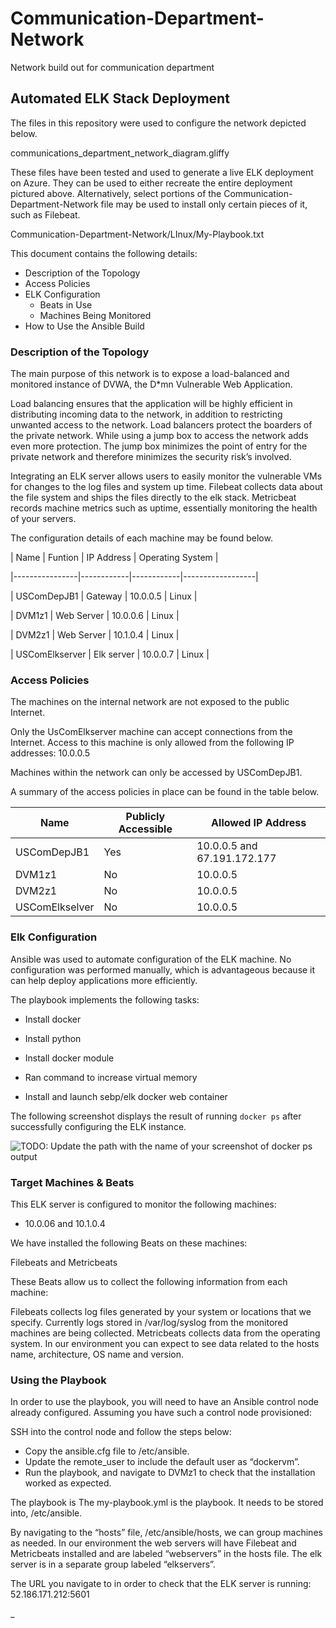 # Communication-Department-Network
Network build out for communication department


## Automated ELK Stack Deployment

The files in this repository were used to configure the network depicted below.

communications_department_network_diagram.gliffy

These files have been tested and used to generate a live ELK deployment on Azure. They can be used to either recreate the entire deployment pictured above. Alternatively, select portions of the Communication-Department-Network file may be used to install only certain pieces of it, such as Filebeat.

Communication-Department-Network/LInux/My-Playbook.txt

This document contains the following details:
- Description of the Topology
- Access Policies
- ELK Configuration
  - Beats in Use
  - Machines Being Monitored
- How to Use the Ansible Build


### Description of the Topology

The main purpose of this network is to expose a load-balanced and monitored instance of DVWA, the D*mn Vulnerable Web Application.

Load balancing ensures that the application will be highly efficient in distributing incoming data to the network, in addition to restricting unwanted access to the network. Load balancers protect the boarders of the private network. While using a jump box to access the network adds even more protection. The jump box minimizes the point of entry for the private network and therefore minimizes the security risk’s involved.

Integrating an ELK server allows users to easily monitor the vulnerable VMs for changes to the log files and system up time. Filebeat collects data about the file system and ships the files directly to the elk stack. Metricbeat records machine metrics such as uptime, essentially monitoring the health of your servers.

The configuration details of each machine may be found below.

| Name           | Funtion    | IP Address | Operating System |

|----------------|------------|------------|------------------|

| USComDepJB1    | Gateway    | 10.0.0.5   | Linux            |

| DVM1z1         | Web Server | 10.0.0.6   | Linux            |

| DVM2z1         | Web Server | 10.1.0.4   | Linux            |

| USComElkserver | Elk server | 10.0.0.7   | Linux            |



### Access Policies

The machines on the internal network are not exposed to the public Internet.

Only the UsComElkserver machine can accept connections from the Internet. Access to this machine is only allowed from the following IP addresses: 10.0.0.5

Machines within the network can only be accessed by USComDepJB1.

A summary of the access policies in place can be found in the table below.


| Name           | Publicly Accessible | Allowed IP Address          |
|----------------|---------------------|-----------------------------|
| USComDepJB1    | Yes                 | 10.0.0.5 and 67.191.172.177 |
| DVM1z1         | No                  | 10.0.0.5                    |
| DVM2z1         | No                  | 10.0.0.5                    |
| USComElkselver | No                  | 10.0.0.5                    |
 


### Elk Configuration

Ansible was used to automate configuration of the ELK machine. No configuration was performed manually, which is advantageous because it can help deploy applications more efficiently.  

The playbook implements the following tasks:

- Install docker

- Install python

- Install docker module
- Ran command to increase virtual memory
- Install and launch sebp/elk docker web container

The following screenshot displays the result of running `docker ps` after successfully configuring the ELK instance.

![TODO: Update the path with the name of your screenshot of docker ps output](Images/docker_ps_output.png)

### Target Machines & Beats
This ELK server is configured to monitor the following machines:
- 10.0.06 and 10.1.0.4

We have installed the following Beats on these machines:

Filebeats and Metricbeats


These Beats allow us to collect the following information from each machine:

 

Filebeats collects log files generated by your system or locations that we specify. Currently logs stored in /var/log/syslog from the monitored machines are being collected. Metricbeats collects data from the operating system. In our environment you can expect to see data related to the hosts name, architecture, OS name and version.


### Using the Playbook
In order to use the playbook, you will need to have an Ansible control node already configured. Assuming you have such a control node provisioned:

SSH into the control node and follow the steps below:
- Copy the ansible.cfg file to /etc/ansible.
- Update the remote_user to include the default user as “dockervm”.
- Run the playbook, and navigate to DVMz1 to check that the installation worked as expected.

The playbook is
The my-playbook.yml is the playbook. It needs to be stored into, /etc/ansible.


By navigating to the “hosts” file, /etc/ansible/hosts, we can group machines as needed. In our environment the web servers will have Filebeat and Metricbeats installed and are labeled “webservers” in the hosts file. The elk server is in a separate group labeled “elkservers”.


The URL you navigate to in order to check that the ELK server is running: 52.186.171.212:5601

_
